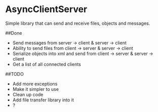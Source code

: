 # AsyncClientServer
Simple library that can send and receive files, objects and messages.

##Done
- Send messages from server -> client & server -> client
- Ability to send files from client -> server & server -> client
- Serialize objects into xml and send from client -> server & server -> client
- Get a list of all connected clients

##TODO
- Add more exceptions
- Make it simpler to use
- Clean up code
- Add file transfer library into it
- ?

